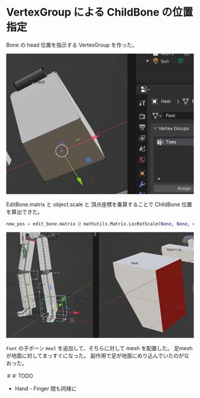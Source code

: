 # VertexGroup による ChildBone の位置指定

Bone の head 位置を指示する VertexGroup を作った。

![child_bone_pos](./child_bone_vg.jpg)

EditBone.matrix と object.scale と 頂点座標を乗算することで ChildBone 位置を算出できた。

```python
new_pos = edit_bone.matrix @ mathutils.Matrix.LocRotScale(None, None, obj.scale) @ vertex_position
```

![heel](./heel.jpg)

`Foot` の子ボーン `Heel` を追加して、そちらに対して mesh を配置した。
足mesh が地面に対してまっすぐになった。
副作用で足が地面にめり込んでいたのがなおった。

＃＃ TODO
- Hand - Finger 間も同様に
